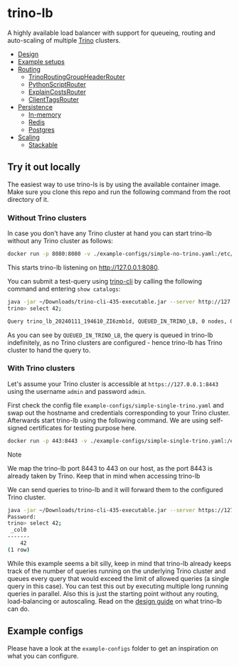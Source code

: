 # trino-lb

A highly available load balancer with support for queueing, routing and auto-scaling of multiple [Trino](https://trino.io) clusters.

* [Design](./docs/design.md)
* [Example setups](./docs/example-setups.md)
* [Routing](./docs/routing/index.md)
  * [TrinoRoutingGroupHeaderRouter](./docs/routing/TrinoRoutingGroupHeaderRouter.md)
  * [PythonScriptRouter](./docs/routing/PythonScriptRouter.md)
  * [ExplainCostsRouter](./docs/routing/ExplainCostsRouter.md)
  * [ClientTagsRouter](./docs/routing/ClientTagsRouter.md)
* [Persistence](./docs/persistence/index.md)
  * [In-memory](./docs/persistence/in-memory.md)
  * [Redis](./docs/persistence/redis.md)
  * [Postgres](./docs/persistence/postgres.md)
* [Scaling](./docs/scaling/index.md)
  * [Stackable](./docs/scaling/stackable.md)

## Try it out locally
The easiest way to use trino-ls is by using the available container image.
Make sure you clone this repo and run the following command from the root directory of it.

### Without Trino clusters
In case you don't have any Trino cluster at hand you can start trino-lb without any Trino cluster as follows:

```bash
docker run -p 8080:8080 -v ./example-configs/simple-no-trino.yaml:/etc/trino-lb-config.yaml --rm oci.stackable.tech/stackable/trino-lb:dev
```

This starts trino-lb listening on http://127.0.0.1:8080.

You can submit a test-query using [trino-cli](https://trino.io/docs/current/client/cli.html) by calling the following command and entering `show catalogs`:

```bash
java -jar ~/Downloads/trino-cli-435-executable.jar --server http://127.0.0.1:8080
trino> select 42;

Query trino_lb_20240111_194610_ZI6zmb1d, QUEUED_IN_TRINO_LB, 0 nodes, 0 splits
```

As you can see by `QUEUED_IN_TRINO_LB`, the query is queued in trino-lb indefinitely, as no Trino clusters are configured - hence trino-lb has Trino cluster to hand the query to.

### With Trino clusters

Let's assume your Trino cluster is accessible at `https://127.0.0.1:8443` using the username `admin` and password `admin`.

First check the config file `example-configs/simple-single-trino.yaml` and swap out the hostname and credentials corresponding to your Trino cluster.
Afterwards start trino-lb using the following command.
We are using self-signed certificates for testing purpose here.

```bash
docker run -p 443:8443 -v ./example-configs/simple-single-trino.yaml:/etc/trino-lb-config.yaml -v ./example-configs/self-signed-certs/:/self-signed-certs/ --rm oci.stackable.tech/stackable/trino-lb:dev
```

> [!NOTE]
> We map the trino-lb port 8443 to 443 on our host, as the port 8443 is already taken by Trino. Keep that in mind when accessing trino-lb

We can send queries to trino-lb and it will forward them to the configured Trino cluster.

```bash
java -jar ~/Downloads/trino-cli-435-executable.jar --server https://127.0.0.1:443 --insecure --user admin --password
Password:
trino> select 42;
 _col0
-------
    42
(1 row)
```

While this example seems a bit silly, keep in mind that trino-lb already keeps track of the number of queries running on the underlying Trino cluster and queues every query that would exceed the limit of allowed queries (a single query in this case).
You can test this out by executing multiple long running queries in parallel.
Also this is just the starting point without any routing, load-balancing or autoscaling. Read on the [design guide](./docs/design.md) on what trino-lb can do.

## Example configs
Please have a look at the `example-configs` folder to get an inspiration on what you can configure.
